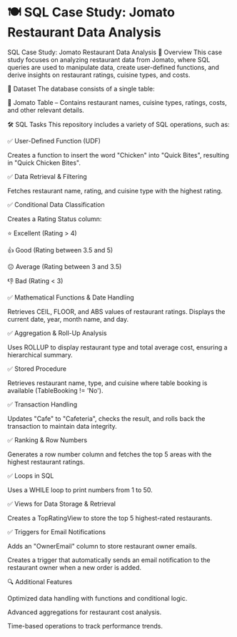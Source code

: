 # 🍽️ SQL Case Study: Jomato Restaurant Data Analysis
SQL Case Study: Jomato Restaurant Data Analysis
📌 Overview
This case study focuses on analyzing restaurant data from Jomato, where SQL queries are used to manipulate data, create user-defined functions, and derive insights on restaurant ratings, cuisine types, and costs.

📂 Dataset
The database consists of a single table:

📌 Jomato Table – Contains restaurant names, cuisine types, ratings, costs, and other relevant details.

🛠️ SQL Tasks
This repository includes a variety of SQL operations, such as:


✅ User-Defined Function (UDF)

Creates a function to insert the word "Chicken" into "Quick Bites", resulting in "Quick Chicken Bites".

✅ Data Retrieval & Filtering

Fetches restaurant name, rating, and cuisine type with the highest rating.

✅ Conditional Data Classification

Creates a Rating Status column:

⭐ Excellent (Rating > 4)

👍 Good (Rating between 3.5 and 5)

😐 Average (Rating between 3 and 3.5)

👎 Bad (Rating < 3)

✅ Mathematical Functions & Date Handling

Retrieves CEIL, FLOOR, and ABS values of restaurant ratings.
Displays the current date, year, month name, and day.

✅ Aggregation & Roll-Up Analysis

Uses ROLLUP to display restaurant type and total average cost, ensuring a hierarchical summary.

✅ Stored Procedure

Retrieves restaurant name, type, and cuisine where table booking is available (TableBooking != 'No').

✅ Transaction Handling

Updates "Cafe" to "Cafeteria", checks the result, and rolls back the transaction to maintain data integrity.

✅ Ranking & Row Numbers

Generates a row number column and fetches the top 5 areas with the highest restaurant ratings.

✅ Loops in SQL

Uses a WHILE loop to print numbers from 1 to 50.

✅ Views for Data Storage & Retrieval

Creates a TopRatingView to store the top 5 highest-rated restaurants.

✅ Triggers for Email Notifications

Adds an "OwnerEmail" column to store restaurant owner emails.

Creates a trigger that automatically sends an email notification to the restaurant owner when a new order is added.

🔍 Additional Features

Optimized data handling with functions and conditional logic.

Advanced aggregations for restaurant cost analysis.

Time-based operations to track performance trends.

